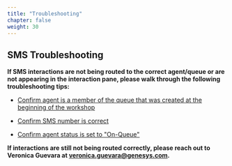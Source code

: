 ```yaml
---
title: "Troubleshooting"
chapter: false
weight: 30
---
```


## SMS Troubleshooting
 **If SMS interactions are not being routed to the correct agent/queue or are not appearing in the interaction pane, please walk through the following troubleshooting tips:** 

* [Confirm agent is a member of the queue that was created at the beginning of the workshop](https://genesys-samples.github.io/gride-demo/020-settinguptheinteractions/10_first.html#queues)

* [Confirm SMS number is correct](https://genesys-samples.github.io/gride-demo/020-settinguptheinteractions/30_third.html#follow-along)

* [Confirm agent status is set to "On-Queue"](https://genesys-samples.github.io/gride-demo/030-testinteractions/10_first.html#test-an-incoming-voice-interaction)

 **If interactions are still not being routed correctly, please reach out to Veronica Guevara at veronica.guevara@genesys.com.**
